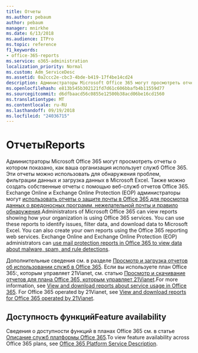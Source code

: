 ```yaml
---
title: Отчеты
ms.author: pebaum
author: pebaum
manager: mnirkhe
ms.date: 6/13/2018
ms.audience: ITPro
ms.topic: reference
f1_keywords:
- office-365-reports
ms.service: o365-administration
localization_priority: Normal
ms.custom: Adm_ServiceDesc
ms.assetid: 0a2ccc2e-cbc3-4bde-b419-17f4be14cd24
description: Администраторы Microsoft Office 365 могут просмотреть отчеты о котором показано, как ваша организация использует служб Office 365. Эти отчеты можно использовать для обнаружения проблем, фильтрации данных и загрузка данных в Microsoft Excel. Также можно создать собственные отчеты с помощью веб-служб отчетов Office 365. Exchange Online и Exchange Online Protection (EOP) администраторы могут использовать отчеты о защите почты в Office 365 для просмотра данных о вредоносных программ, нежелательной почты и правила обнаружения.
ms.openlocfilehash: e813b545b302121fd7d61c606bbafb4b11559d77
ms.sourcegitcommit: d6dfbaacd56c0855e12500b38acd06be16cd1560
ms.translationtype: MT
ms.contentlocale: ru-RU
ms.lasthandoff: 09/19/2018
ms.locfileid: "24036715"
---
```

# <a name="reports"></a><span data-ttu-id="1a185-106">Отчеты</span><span class="sxs-lookup"><span data-stu-id="1a185-106">Reports</span></span>

<span data-ttu-id="1a185-p102">Администраторы Microsoft Office 365 могут просмотреть отчеты о котором показано, как ваша организация использует служб Office 365. Эти отчеты можно использовать для обнаружения проблем, фильтрации данных и загрузка данных в Microsoft Excel. Также можно создать собственные отчеты с помощью веб-служб отчетов Office 365. Exchange Online и Exchange Online Protection (EOP) администраторы могут [использовать отчеты о защите почты в Office 365 для просмотра данных о вредоносных программ, нежелательной почты и правило обнаружения](https://go.microsoft.com/fwlink/p/?LinkId=401102).</span><span class="sxs-lookup"><span data-stu-id="1a185-p102">Administrators of Microsoft Office 365 can view reports showing how your organization is using Office 365 services. You can use these reports to identify issues, filter data, and download data to Microsoft Excel. You can also create your own reports using the Office 365 reporting web services. Exchange Online and Exchange Online Protection (EOP) administrators can [use mail protection reports in Office 365 to view data about malware, spam, and rule detections](https://go.microsoft.com/fwlink/p/?LinkId=401102).</span></span>
  
<span data-ttu-id="1a185-p103">Дополнительные сведения см. в разделе [Просмотр и загрузка отчетов об использовании служб в Office 365](https://go.microsoft.com/fwlink/p/?LinkID=270182). Если вы используете план Office 365:, которым управляет 21Vianet, см. статью [Просмотр и скачивание отчетов для плана Office 365, которым управляет 21Vianet](http://go.microsoft.com/fwlink/?LinkID=733348&amp;clcid=0x409).</span><span class="sxs-lookup"><span data-stu-id="1a185-p103">For more information, see [View and download reports about service usage in Office 365](https://go.microsoft.com/fwlink/p/?LinkID=270182). For Office 365 operated by 21Vianet, see [View and download reports for Office 365 operated by 21Vianet](http://go.microsoft.com/fwlink/?LinkID=733348&amp;clcid=0x409).</span></span>
  
## <a name="feature-availability"></a><span data-ttu-id="1a185-113">Доступность функций</span><span class="sxs-lookup"><span data-stu-id="1a185-113">Feature availability</span></span>

<span data-ttu-id="1a185-114">Сведения о доступности функций в планах Office 365 см. в статье [Описание служб платформы Office 365](https://technet.microsoft.com/en-us/library/office-365-platform-service-description.aspx).</span><span class="sxs-lookup"><span data-stu-id="1a185-114">To view feature availability across Office 365 plans, see [Office 365 Platform Service Description](https://technet.microsoft.com/en-us/library/office-365-platform-service-description.aspx).</span></span>
  

